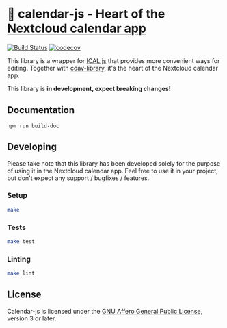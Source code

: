 # :date: calendar-js - Heart of the [Nextcloud calendar app](https://github.com/nextcloud/calendar)

[![Build Status](https://img.shields.io/endpoint.svg?url=https%3A%2F%2Factions-badge.atrox.dev%2Fgeorgehrke%2Fcalendar-js%2Fbadge%3Fref%3Dmaster&style=flat)](https://actions-badge.atrox.dev/georgehrke/calendar-js/goto?ref=master) [![codecov](https://codecov.io/gh/georgehrke/calendar-js/branch/master/graph/badge.svg)](https://codecov.io/gh/georgehrke/calendar-js)

This library is a wrapper for [ICAL.js](https://github.com/mozilla-comm/ical.js/) that provides more convenient ways for editing.
Together with [cdav-library](https://github.com/nextcloud/cdav-library), it's the heart of the Nextcloud calendar app.

This library is __in development, expect breaking changes!__

## Documentation

`npm run build-doc`

## Developing

Please take note that this library has been developed solely for the purpose of using it in the Nextcloud calendar app.
Feel free to use it in your project, but don't expect any support / bugfixes / features.

### Setup
```bash
make
```

### Tests

```bash
make test
```

### Linting

```bash
make lint
```

## License

Calendar-js is licensed under the [GNU Affero General Public License](https://www.gnu.org/licenses/agpl-3.0.en.html), version 3 or later. 
